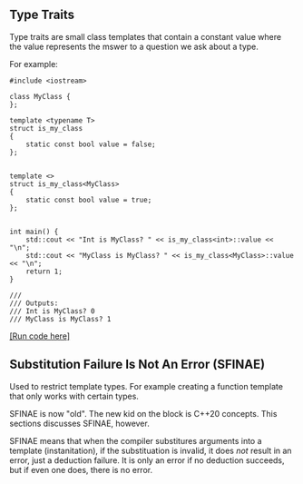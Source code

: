 ## Type Traits
Type traits are small class templates that contain a constant value where the value represents the mswer to a question we ask about a type.

For example:

```
#include <iostream>

class MyClass {
};

template <typename T>
struct is_my_class
{
    static const bool value = false;
};


template <>
struct is_my_class<MyClass>
{
    static const bool value = true;
};


int main() {
    std::cout << "Int is MyClass? " << is_my_class<int>::value << "\n";
    std::cout << "MyClass is MyClass? " << is_my_class<MyClass>::value << "\n";
    return 1;
}

///
/// Outputs:
/// Int is MyClass? 0
/// MyClass is MyClass? 1
```
[[Run code here]](https://cpp.sh/?source=%23include+%3Ciostream%3E%0A%0Aclass+MyClass+%7B%0A%7D%3B%0A%0Atemplate+%3Ctypename+T%3E%0Astruct+is_my_class%0A%7B%0A++++static+const+bool+value+%3D+false%3B%0A%7D%3B%0A%0A%0Atemplate+%3C%3E%0Astruct+is_my_class%3CMyClass%3E%0A%7B%0A++++static+const+bool+value+%3D+true%3B%0A%7D%3B%0A%0A%0Aint+main()+%7B%0A++++std%3A%3Acout+%3C%3C+%22Int+is+MyClass%3F+%22+%3C%3C+is_my_class%3Cint%3E%3A%3Avalue+%3C%3C+%22%5Cn%22%3B%0A++++std%3A%3Acout+%3C%3C+%22MyClass+is+MyClass%3F+%22+%3C%3C+is_my_class%3CMyClass%3E%3A%3Avalue+%3C%3C+%22%5Cn%22%3B%0A%7D)


## Substitution Failure Is Not An Error (SFINAE)
Used to restrict template types. For example creating a function template that only works with certain types.

SFINAE is now "old". The new kid on the block is C++20 concepts. This sections discusses SFINAE, however.

SFINAE means that when the compiler substitures arguments into a template (instanitation), if the substituation is invalid, it does *not* result in an error, just a deduction failure. It is only an error if no deduction succeeds, but if even one does, there is no error.